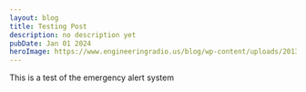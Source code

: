 ```yaml
---
layout: blog
title: Testing Post
description: no description yet
pubDate: Jan 01 2024
heroImage: https://www.engineeringradio.us/blog/wp-content/uploads/2013/03/eas-cap.jpg
---
```

This is a test of the emergency alert system
